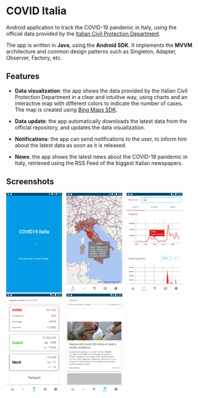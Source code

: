 # COVID Italia

Android application to track the COVID-19 pandemic in Italy, using the official data provided by the [Italian Civil Protection Department](https://github.com/pcm-dpc/COVID-19).

The app is written in **Java**, using the **Android SDK**. It implements the **MVVM** architecture and common design patterns such as Singleton, Adapter, Observer, Factory, etc.

## Features

- **Data visualization**: the app shows the data provided by the Italian Civil Protection Department in a clear and intuitive way, using charts and an interactive map with different colors to indicate the number of cases. The map is created using [Bing Maps SDK](https://www.bingmapsportal.com/).

- **Data update**: the app automatically downloads the latest data from the official repository, and updates the data visualization.

- **Notifications**: the app can send notifications to the user, to inform him about the latest data as soon as it is released.

- **News**: the app shows the latest news about the COVID-19 pandemic in Italy, retrieved using the RSS Feed of the biggest Italian newspapers.


## Screenshots

<img src="./screenshots/loading.png" alt="Loading page" width=30%> &nbsp;
<img src="./screenshots/map.png" alt="Loading page" width=30%> &nbsp;
<img src="./screenshots/positive.png" alt="Loading page" width=30%> 
<img src="./screenshots/daily.png" alt="Loading page" width=30%> &nbsp;
<img src="./screenshots/news.png" alt="Loading page" width=30%> &nbsp;